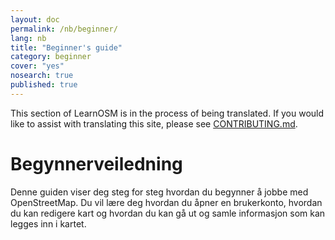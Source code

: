 ```yaml
---
layout: doc
permalink: /nb/beginner/
lang: nb
title: "Beginner's guide"
category: beginner
cover: "yes"
nosearch: true
published: true
---
```



This section of LearnOSM is in the process of being translated. If you would like to assist with translating this site, please see [CONTRIBUTING.md](https://github.com/hotosm/learnosm/blob/gh-pages/CONTRIBUTING.md).  

Begynnerveiledning
================
Denne guiden viser deg steg for steg hvordan du begynner å jobbe med OpenStreetMap. Du vil lære deg hvordan du åpner en brukerkonto, hvordan du kan redigere kart og hvordan du kan gå ut og samle informasjon som kan legges inn i kartet. 